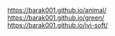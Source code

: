 https://barak001.github.io/animal/ <br>
https://barak001.github.io/green/ <br>
https://barak001.github.io/ivi-soft/ <br>
